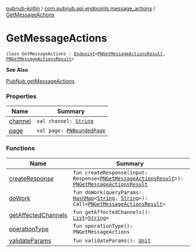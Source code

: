 [pubnub-kotlin](../../index.md) / [com.pubnub.api.endpoints.message_actions](../index.md) / [GetMessageActions](./index.md)

# GetMessageActions

`class GetMessageActions : `[`Endpoint`](../../com.pubnub.api/-endpoint/index.md)`<`[`PNGetMessageActionsResult`](../../com.pubnub.api.models.consumer.message_actions/-p-n-get-message-actions-result/index.md)`, `[`PNGetMessageActionsResult`](../../com.pubnub.api.models.consumer.message_actions/-p-n-get-message-actions-result/index.md)`>`

**See Also**

[PubNub.getMessageActions](../../com.pubnub.api/-pub-nub/get-message-actions.md)

### Properties

| Name | Summary |
|---|---|
| [channel](channel.md) | `val channel: `[`String`](https://kotlinlang.org/api/latest/jvm/stdlib/kotlin/-string/index.html) |
| [page](page.md) | `val page: `[`PNBoundedPage`](../../com.pubnub.api.models.consumer/-p-n-bounded-page/index.md) |

### Functions

| Name | Summary |
|---|---|
| [createResponse](create-response.md) | `fun createResponse(input: Response<`[`PNGetMessageActionsResult`](../../com.pubnub.api.models.consumer.message_actions/-p-n-get-message-actions-result/index.md)`>): `[`PNGetMessageActionsResult`](../../com.pubnub.api.models.consumer.message_actions/-p-n-get-message-actions-result/index.md) |
| [doWork](do-work.md) | `fun doWork(queryParams: `[`HashMap`](https://docs.oracle.com/javase/6/docs/api/java/util/HashMap.html)`<`[`String`](https://kotlinlang.org/api/latest/jvm/stdlib/kotlin/-string/index.html)`, `[`String`](https://kotlinlang.org/api/latest/jvm/stdlib/kotlin/-string/index.html)`>): Call<`[`PNGetMessageActionsResult`](../../com.pubnub.api.models.consumer.message_actions/-p-n-get-message-actions-result/index.md)`>` |
| [getAffectedChannels](get-affected-channels.md) | `fun getAffectedChannels(): `[`List`](https://kotlinlang.org/api/latest/jvm/stdlib/kotlin.collections/-list/index.html)`<`[`String`](https://kotlinlang.org/api/latest/jvm/stdlib/kotlin/-string/index.html)`>` |
| [operationType](operation-type.md) | `fun operationType(): PNGetMessageActions` |
| [validateParams](validate-params.md) | `fun validateParams(): `[`Unit`](https://kotlinlang.org/api/latest/jvm/stdlib/kotlin/-unit/index.html) |
